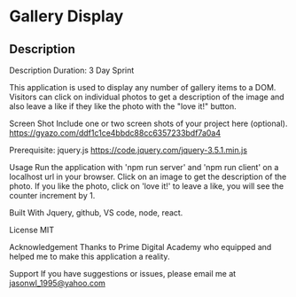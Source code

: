 # Gallery Display

## Description

Description Duration: 3 Day Sprint

This application is used to display any number of gallery items to a DOM. Visitors can click on individual photos to get a description of the image and also leave a like if they like the photo with the "love it!" button.

Screen Shot Include one or two screen shots of your project here (optional).
https://gyazo.com/ddf1c1ce4bbdc88cc6357233bdf7a0a4

Prerequisite: jquery.js https://code.jquery.com/jquery-3.5.1.min.js

Usage Run the application with 'npm run server' and 'npm run client' on a localhost url in your browser. Click on an image to get the description of the photo. If you like the photo, click on 'love it!' to leave a like, you will see the counter increment by 1.

Built With Jquery, github, VS code, node, react.

License MIT

Acknowledgement Thanks to Prime Digital Academy who equipped and helped me to make this application a reality.

Support If you have suggestions or issues, please email me at jasonwl_1995@yahoo.com